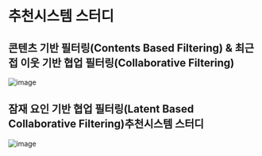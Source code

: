 추천시스템 스터디
==================================================================================
## 콘텐츠 기반 필터링(Contents Based Filtering) & 최근접 이웃 기반 협업 필터링(Collaborative Filtering)   
![image](https://user-images.githubusercontent.com/55820227/89898049-ff608f00-dc1a-11ea-9734-556decadb915.png)    
## 잠재 요인 기반 협업 필터링(Latent Based Collaborative Filtering)추천시스템 스터디
![image](https://user-images.githubusercontent.com/55820227/89898059-025b7f80-dc1b-11ea-9730-29f54fdd147e.png)   

